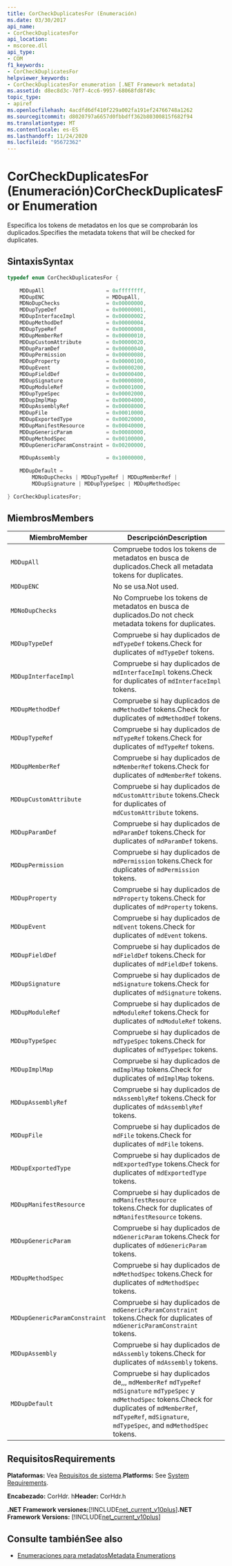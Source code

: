 ```yaml
---
title: CorCheckDuplicatesFor (Enumeración)
ms.date: 03/30/2017
api_name:
- CorCheckDuplicatesFor
api_location:
- mscoree.dll
api_type:
- COM
f1_keywords:
- CorCheckDuplicatesFor
helpviewer_keywords:
- CorCheckDuplicatesFor enumeration [.NET Framework metadata]
ms.assetid: d8ec8d3c-70f7-4cc6-9957-68068fd8f49c
topic_type:
- apiref
ms.openlocfilehash: 4acdfd6df410f229a002fa191ef24766748a1262
ms.sourcegitcommit: d8020797a6657d0fbbdff362b80300815f682f94
ms.translationtype: MT
ms.contentlocale: es-ES
ms.lasthandoff: 11/24/2020
ms.locfileid: "95672362"
---
```

# <a name="corcheckduplicatesfor-enumeration"></a><span data-ttu-id="5a36e-102">CorCheckDuplicatesFor (Enumeración)</span><span class="sxs-lookup"><span data-stu-id="5a36e-102">CorCheckDuplicatesFor Enumeration</span></span>

<span data-ttu-id="5a36e-103">Especifica los tokens de metadatos en los que se comprobarán los duplicados.</span><span class="sxs-lookup"><span data-stu-id="5a36e-103">Specifies the metadata tokens that will be checked for duplicates.</span></span>  
  
## <a name="syntax"></a><span data-ttu-id="5a36e-104">Sintaxis</span><span class="sxs-lookup"><span data-stu-id="5a36e-104">Syntax</span></span>  
  
```cpp  
typedef enum CorCheckDuplicatesFor {  
  
    MDDupAll                    = 0xffffffff,  
    MDDupENC                    = MDDupAll,  
    MDNoDupChecks               = 0x00000000,  
    MDDupTypeDef                = 0x00000001,  
    MDDupInterfaceImpl          = 0x00000002,  
    MDDupMethodDef              = 0x00000004,  
    MDDupTypeRef                = 0x00000008,  
    MDDupMemberRef              = 0x00000010,  
    MDDupCustomAttribute        = 0x00000020,  
    MDDupParamDef               = 0x00000040,  
    MDDupPermission             = 0x00000080,  
    MDDupProperty               = 0x00000100,  
    MDDupEvent                  = 0x00000200,  
    MDDupFieldDef               = 0x00000400,  
    MDDupSignature              = 0x00000800,  
    MDDupModuleRef              = 0x00001000,  
    MDDupTypeSpec               = 0x00002000,  
    MDDupImplMap                = 0x00004000,  
    MDDupAssemblyRef            = 0x00008000,  
    MDDupFile                   = 0x00010000,  
    MDDupExportedType           = 0x00020000,  
    MDDupManifestResource       = 0x00040000,  
    MDDupGenericParam           = 0x00080000,  
    MDDupMethodSpec             = 0x00100000,  
    MDDupGenericParamConstraint = 0x00200000,  
  
    MDDupAssembly               = 0x10000000,  
  
    MDDupDefault =
        MDNoDupChecks | MDDupTypeRef | MDDupMemberRef |
        MDDupSignature | MDDupTypeSpec | MDDupMethodSpec  
  
} CorCheckDuplicatesFor;  
```  
  
## <a name="members"></a><span data-ttu-id="5a36e-105">Miembros</span><span class="sxs-lookup"><span data-stu-id="5a36e-105">Members</span></span>  
  
|<span data-ttu-id="5a36e-106">Miembro</span><span class="sxs-lookup"><span data-stu-id="5a36e-106">Member</span></span>|<span data-ttu-id="5a36e-107">Descripción</span><span class="sxs-lookup"><span data-stu-id="5a36e-107">Description</span></span>|  
|------------|-----------------|  
|`MDDupAll`|<span data-ttu-id="5a36e-108">Compruebe todos los tokens de metadatos en busca de duplicados.</span><span class="sxs-lookup"><span data-stu-id="5a36e-108">Check all metadata tokens for duplicates.</span></span>|  
|`MDDupENC`|<span data-ttu-id="5a36e-109">No se usa.</span><span class="sxs-lookup"><span data-stu-id="5a36e-109">Not used.</span></span>|  
|`MDNoDupChecks`|<span data-ttu-id="5a36e-110">No Compruebe los tokens de metadatos en busca de duplicados.</span><span class="sxs-lookup"><span data-stu-id="5a36e-110">Do not check metadata tokens for duplicates.</span></span>|  
|`MDDupTypeDef`|<span data-ttu-id="5a36e-111">Compruebe si hay duplicados de `mdTypeDef` tokens.</span><span class="sxs-lookup"><span data-stu-id="5a36e-111">Check for duplicates of `mdTypeDef` tokens.</span></span>|  
|`MDDupInterfaceImpl`|<span data-ttu-id="5a36e-112">Compruebe si hay duplicados de `mdInterfaceImpl` tokens.</span><span class="sxs-lookup"><span data-stu-id="5a36e-112">Check for duplicates of `mdInterfaceImpl` tokens.</span></span>|  
|`MDDupMethodDef`|<span data-ttu-id="5a36e-113">Compruebe si hay duplicados de `mdMethodDef` tokens.</span><span class="sxs-lookup"><span data-stu-id="5a36e-113">Check for duplicates of `mdMethodDef` tokens.</span></span>|  
|`MDDupTypeRef`|<span data-ttu-id="5a36e-114">Compruebe si hay duplicados de `mdTypeRef` tokens.</span><span class="sxs-lookup"><span data-stu-id="5a36e-114">Check for duplicates of `mdTypeRef` tokens.</span></span>|  
|`MDDupMemberRef`|<span data-ttu-id="5a36e-115">Compruebe si hay duplicados de `mdMemberRef` tokens.</span><span class="sxs-lookup"><span data-stu-id="5a36e-115">Check for duplicates of `mdMemberRef` tokens.</span></span>|  
|`MDDupCustomAttribute`|<span data-ttu-id="5a36e-116">Compruebe si hay duplicados de `mdCustomAttribute` tokens.</span><span class="sxs-lookup"><span data-stu-id="5a36e-116">Check for duplicates of `mdCustomAttribute` tokens.</span></span>|  
|`MDDupParamDef`|<span data-ttu-id="5a36e-117">Compruebe si hay duplicados de `mdParamDef` tokens.</span><span class="sxs-lookup"><span data-stu-id="5a36e-117">Check for duplicates of `mdParamDef` tokens.</span></span>|  
|`MDDupPermission`|<span data-ttu-id="5a36e-118">Compruebe si hay duplicados de `mdPermission` tokens.</span><span class="sxs-lookup"><span data-stu-id="5a36e-118">Check for duplicates of `mdPermission` tokens.</span></span>|  
|`MDDupProperty`|<span data-ttu-id="5a36e-119">Compruebe si hay duplicados de `mdProperty` tokens.</span><span class="sxs-lookup"><span data-stu-id="5a36e-119">Check for duplicates of `mdProperty` tokens.</span></span>|  
|`MDDupEvent`|<span data-ttu-id="5a36e-120">Compruebe si hay duplicados de `mdEvent` tokens.</span><span class="sxs-lookup"><span data-stu-id="5a36e-120">Check for duplicates of `mdEvent` tokens.</span></span>|  
|`MDDupFieldDef`|<span data-ttu-id="5a36e-121">Compruebe si hay duplicados de `mdFieldDef` tokens.</span><span class="sxs-lookup"><span data-stu-id="5a36e-121">Check for duplicates of `mdFieldDef` tokens.</span></span>|  
|`MDDupSignature`|<span data-ttu-id="5a36e-122">Compruebe si hay duplicados de `mdSignature` tokens.</span><span class="sxs-lookup"><span data-stu-id="5a36e-122">Check for duplicates of `mdSignature` tokens.</span></span>|  
|`MDDupModuleRef`|<span data-ttu-id="5a36e-123">Compruebe si hay duplicados de `mdModuleRef` tokens.</span><span class="sxs-lookup"><span data-stu-id="5a36e-123">Check for duplicates of `mdModuleRef` tokens.</span></span>|  
|`MDDupTypeSpec`|<span data-ttu-id="5a36e-124">Compruebe si hay duplicados de `mdTypeSpec` tokens.</span><span class="sxs-lookup"><span data-stu-id="5a36e-124">Check for duplicates of `mdTypeSpec` tokens.</span></span>|  
|`MDDupImplMap`|<span data-ttu-id="5a36e-125">Compruebe si hay duplicados de `mdImplMap` tokens.</span><span class="sxs-lookup"><span data-stu-id="5a36e-125">Check for duplicates of `mdImplMap` tokens.</span></span>|  
|`MDDupAssemblyRef`|<span data-ttu-id="5a36e-126">Compruebe si hay duplicados de `mdAssemblyRef` tokens.</span><span class="sxs-lookup"><span data-stu-id="5a36e-126">Check for duplicates of `mdAssemblyRef` tokens.</span></span>|  
|`MDDupFile`|<span data-ttu-id="5a36e-127">Compruebe si hay duplicados de `mdFile` tokens.</span><span class="sxs-lookup"><span data-stu-id="5a36e-127">Check for duplicates of `mdFile` tokens.</span></span>|  
|`MDDupExportedType`|<span data-ttu-id="5a36e-128">Compruebe si hay duplicados de `mdExportedType` tokens.</span><span class="sxs-lookup"><span data-stu-id="5a36e-128">Check for duplicates of `mdExportedType` tokens.</span></span>|  
|`MDDupManifestResource`|<span data-ttu-id="5a36e-129">Compruebe si hay duplicados de `mdManifestResource` tokens.</span><span class="sxs-lookup"><span data-stu-id="5a36e-129">Check for duplicates of `mdManifestResource` tokens.</span></span>|  
|`MDDupGenericParam`|<span data-ttu-id="5a36e-130">Compruebe si hay duplicados de `mdGenericParam` tokens.</span><span class="sxs-lookup"><span data-stu-id="5a36e-130">Check for duplicates of `mdGenericParam` tokens.</span></span>|  
|`MDDupMethodSpec`|<span data-ttu-id="5a36e-131">Compruebe si hay duplicados de `mdMethodSpec` tokens.</span><span class="sxs-lookup"><span data-stu-id="5a36e-131">Check for duplicates of `mdMethodSpec` tokens.</span></span>|  
|`MDDupGenericParamConstraint`|<span data-ttu-id="5a36e-132">Compruebe si hay duplicados de `mdGenericParamConstraint` tokens.</span><span class="sxs-lookup"><span data-stu-id="5a36e-132">Check for duplicates of `mdGenericParamConstraint` tokens.</span></span>|  
|`MDDupAssembly`|<span data-ttu-id="5a36e-133">Compruebe si hay duplicados de `mdAssembly` tokens.</span><span class="sxs-lookup"><span data-stu-id="5a36e-133">Check for duplicates of `mdAssembly` tokens.</span></span>|  
|`MDDupDefault`|<span data-ttu-id="5a36e-134">Compruebe si hay duplicados de,,, `mdMemberRef` `mdTypeRef` `mdSignature` `mdTypeSpec` y `mdMethodSpec` tokens.</span><span class="sxs-lookup"><span data-stu-id="5a36e-134">Check for duplicates of `mdMemberRef`, `mdTypeRef`, `mdSignature`, `mdTypeSpec`, and `mdMethodSpec` tokens.</span></span>|  
  
## <a name="requirements"></a><span data-ttu-id="5a36e-135">Requisitos</span><span class="sxs-lookup"><span data-stu-id="5a36e-135">Requirements</span></span>  

 <span data-ttu-id="5a36e-136">**Plataformas:** Vea [Requisitos de sistema](../../get-started/system-requirements.md).</span><span class="sxs-lookup"><span data-stu-id="5a36e-136">**Platforms:** See [System Requirements](../../get-started/system-requirements.md).</span></span>  
  
 <span data-ttu-id="5a36e-137">**Encabezado:** CorHdr. h</span><span class="sxs-lookup"><span data-stu-id="5a36e-137">**Header:** CorHdr.h</span></span>  
  
 <span data-ttu-id="5a36e-138">**.NET Framework versiones:**[!INCLUDE[net_current_v10plus](../../../../includes/net-current-v10plus-md.md)]</span><span class="sxs-lookup"><span data-stu-id="5a36e-138">**.NET Framework Versions:** [!INCLUDE[net_current_v10plus](../../../../includes/net-current-v10plus-md.md)]</span></span>  
  
## <a name="see-also"></a><span data-ttu-id="5a36e-139">Consulte también</span><span class="sxs-lookup"><span data-stu-id="5a36e-139">See also</span></span>

- [<span data-ttu-id="5a36e-140">Enumeraciones para metadatos</span><span class="sxs-lookup"><span data-stu-id="5a36e-140">Metadata Enumerations</span></span>](metadata-enumerations.md)
